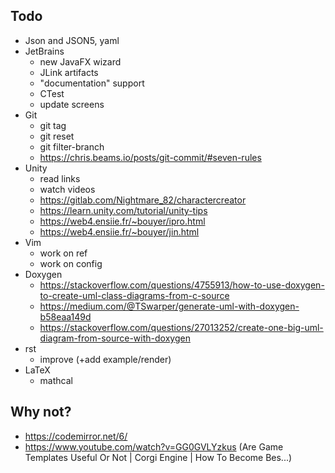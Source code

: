 ## Todo

- Json and JSON5, yaml
- JetBrains
  - new JavaFX wizard
  - JLink artifacts
  - "documentation" support
  - CTest
  - update screens
- Git
  - git tag
  - git reset
  - git filter-branch
  - https://chris.beams.io/posts/git-commit/#seven-rules
- Unity
  - read links
  - watch videos
  - https://gitlab.com/Nightmare_82/charactercreator
  - https://learn.unity.com/tutorial/unity-tips
  - https://web4.ensiie.fr/~bouyer/ipro.html
  - https://web4.ensiie.fr/~bouyer/jin.html
- Vim
  - work on ref
  - work on config
- Doxygen
  - https://stackoverflow.com/questions/4755913/how-to-use-doxygen-to-create-uml-class-diagrams-from-c-source
  - https://medium.com/@TSwarper/generate-uml-with-doxygen-b58eaa149d
  - https://stackoverflow.com/questions/27013252/create-one-big-uml-diagram-from-source-with-doxygen
- rst
  - improve (+add example/render)
- LaTeX
  - mathcal

## Why not?

* https://codemirror.net/6/
* https://www.youtube.com/watch?v=GG0GVLYzkus (Are Game Templates Useful Or Not | Corgi Engine | How To Become Bes...)